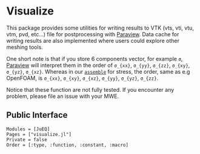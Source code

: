 # Visualize

This package provides some utilities for writing results to VTK (vts, vti, vtu, vtm, pvd, etc...)
  file for postprocessing with [Paraview](https://www.paraview.org/). Data cache for
  writing results are also implemented where users could explore other meshing tools.

One short note is that if you store 6 components vector, for example ``σ``,
  [Paraview](https://www.paraview.org/) will interpret them in the order of
  ``σ_{xx}``, ``σ_{yy}``, ``σ_{zz}``, ``σ_{xy}``, ``σ_{yz}``, ``σ_{xz}``.
  Whereas in our [`assemble`](@ref) for stress, the order, same as e.g OpenFOAM, is
  ``σ_{xx}``, ``σ_{xy}``, ``σ_{xz}``, ``σ_{yy}``, ``σ_{yz}``, ``σ_{zz}``.

Notice that these function are not fully tested. If you encounter any problem,
  please file an issue with your MWE.

## Public Interface
```@autodocs
Modules = [JuEQ]
Pages = ["visualize.jl"]
Private = false
Order = [:type, :function, :constant, :macro]
```
